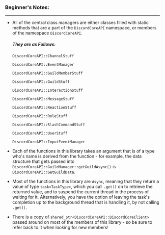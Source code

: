 ### **Beginner's Notes:**
---
- All of the central class managers are either classes filled with static methods that are a part of the `DiscordCoreAPI` namespace, or members of the namespace `DiscordCoreAPI`.
  ##### They are as Follows:
    `DiscordCoreAPI::ChannelStuff`
    
    `DiscordCoreAPI::EventManager`
    
    `DiscordCoreAPI::GuildMemberStuff`
    
    `DiscordCoreAPI::GuildStuff`
    
    `DiscordCoreAPI::InteractionStuff`
    
    `DiscordCoreAPI::MessageStuff`
    
    `DiscordCoreAPI::ReactionStuff`
    
    `DiscordCoreAPI::RoleStuff`
    
    `DiscordCoreAPI::SlashCommandStuff`
    
    `DiscordCoreAPI::UserStuff`
    
    `DiscordCoreAPI::InputEventManager`
    
    
- Each of the functions in this library takes an argument that is of a type who's name is derived from the function - for example, the data structure that gets passed into `DiscordCoreAPI::GuildManager::getGuildAsync()` is `DiscordCoreAPI::GetGuildData`.
- Most of the functions in this library are `Async`, meaning that they return a value of type `task<TaskType>`, which you call `.get()` on to retrieve the returned value, and to suspend the current thread in the process of waiting for it. Alternatively, you have the option of leaving the task's completion up to the background thread that is handling it, by not calling `.get()`.
- There is a copy of `shared_ptr<DiscordCoreAPI::DiscordCoreClient>` passed around on most of the members of this library - so be sure to refer back to it when looking for new members!
 
